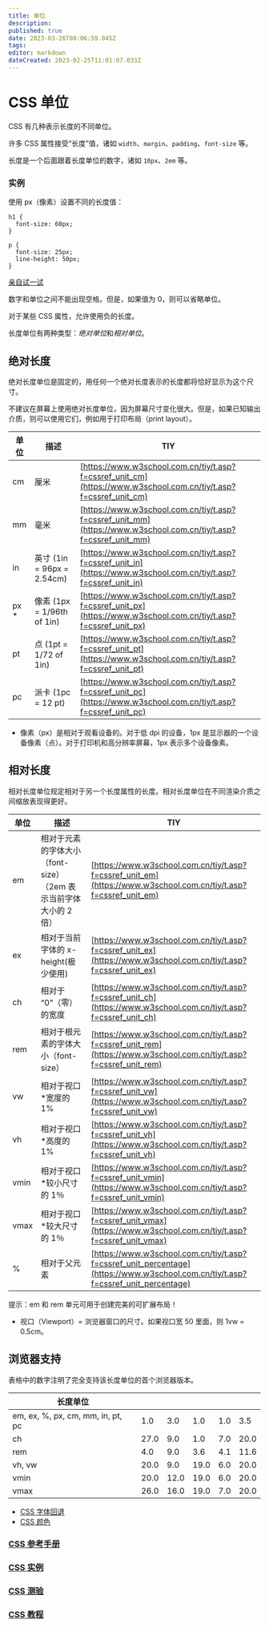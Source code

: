 ```yaml
---
title: 单位
description: 
published: true
date: 2023-03-26T08:06:59.845Z
tags: 
editor: markdown
dateCreated: 2023-02-25T11:01:07.033Z
---
```


# CSS 单位

CSS 有几种表示长度的不同单位。

许多 CSS 属性接受“长度”值，诸如 `width`、`margin`、`padding`、`font-size` 等。

长度是一个后面跟着长度单位的数字，诸如 `10px`、`2em` 等。

### 实例

使用 px（像素）设置不同的长度值：

```
h1 {
  font-size: 60px;
}

p {
  font-size: 25px;
  line-height: 50px;
}
```

[亲自试一试](https://www.w3school.com.cn/tiy/t.asp?f=css_units_px)

数字和单位之间不能出现空格。但是，如果值为 0，则可以省略单位。

对于某些 CSS 属性，允许使用负的长度。

长度单位有两种类型：*绝对单位*和*相对单位*。

## 绝对长度

绝对长度单位是固定的，用任何一个绝对长度表示的长度都将恰好显示为这个尺寸。

不建议在屏幕上使用绝对长度单位，因为屏幕尺寸变化很大。但是，如果已知输出介质，则可以使用它们，例如用于打印布局（print layout）。

| 单位 | 描述                       | TIY |
| ------ | ---------------------------- | ----- |
| cm   | 厘米                       | [https://www.w3school.com.cn/tiy/t.asp?f=cssref_unit_cm](https://www.w3school.com.cn/tiy/t.asp?f=cssref_unit_cm)    |
| mm   | 毫米                       | [https://www.w3school.com.cn/tiy/t.asp?f=cssref_unit_mm](https://www.w3school.com.cn/tiy/t.asp?f=cssref_unit_mm)    |
| in   | 英寸 (1in = 96px = 2.54cm) | [https://www.w3school.com.cn/tiy/t.asp?f=cssref_unit_in](https://www.w3school.com.cn/tiy/t.asp?f=cssref_unit_in)    |
| px * | 像素 (1px = 1/96th of 1in) | [https://www.w3school.com.cn/tiy/t.asp?f=cssref_unit_px](https://www.w3school.com.cn/tiy/t.asp?f=cssref_unit_px)    |
| pt   | 点 (1pt = 1/72 of 1in)     | [https://www.w3school.com.cn/tiy/t.asp?f=cssref_unit_pt](https://www.w3school.com.cn/tiy/t.asp?f=cssref_unit_pt)    |
| pc   | 派卡 (1pc = 12 pt)         | [https://www.w3school.com.cn/tiy/t.asp?f=cssref_unit_pc](https://www.w3school.com.cn/tiy/t.asp?f=cssref_unit_pc)    |

* 像素（px）是相对于观看设备的。对于低 dpi 的设备，1px 是显示器的一个设备像素（点）。对于打印机和高分辨率屏幕，1px 表示多个设备像素。

## 相对长度

相对长度单位规定相对于另一个长度属性的长度。相对长度单位在不同渲染介质之间缩放表现得更好。

| 单位 | 描述                                                             | TIY |
| ------ | ------------------------------------------------------------------ | ----- |
| em   | 相对于元素的字体大小（font-size）（2em 表示当前字体大小的 2 倍） | [https://www.w3school.com.cn/tiy/t.asp?f=cssref_unit_em](https://www.w3school.com.cn/tiy/t.asp?f=cssref_unit_em)    |
| ex   | 相对于当前字体的 x-height(极少使用)                              | [https://www.w3school.com.cn/tiy/t.asp?f=cssref_unit_ex](https://www.w3school.com.cn/tiy/t.asp?f=cssref_unit_ex)    |
| ch   | 相对于 “0”（零）的宽度                                         | [https://www.w3school.com.cn/tiy/t.asp?f=cssref_unit_ch](https://www.w3school.com.cn/tiy/t.asp?f=cssref_unit_ch)    |
| rem  | 相对于根元素的字体大小（font-size）                              | [https://www.w3school.com.cn/tiy/t.asp?f=cssref_unit_rem](https://www.w3school.com.cn/tiy/t.asp?f=cssref_unit_rem)    |
| vw   | 相对于视口*宽度的 1%                                             | [https://www.w3school.com.cn/tiy/t.asp?f=cssref_unit_vw](https://www.w3school.com.cn/tiy/t.asp?f=cssref_unit_vw)    |
| vh   | 相对于视口*高度的 1%                                             | [https://www.w3school.com.cn/tiy/t.asp?f=cssref_unit_vh](https://www.w3school.com.cn/tiy/t.asp?f=cssref_unit_vh)    |
| vmin | 相对于视口*较小尺寸的 1％                                        | [https://www.w3school.com.cn/tiy/t.asp?f=cssref_unit_vmin](https://www.w3school.com.cn/tiy/t.asp?f=cssref_unit_vmin)    |
| vmax | 相对于视口*较大尺寸的 1％                                        | [https://www.w3school.com.cn/tiy/t.asp?f=cssref_unit_vmax](https://www.w3school.com.cn/tiy/t.asp?f=cssref_unit_vmax)    |
| %    | 相对于父元素                                                     | [https://www.w3school.com.cn/tiy/t.asp?f=cssref_unit_percentage](https://www.w3school.com.cn/tiy/t.asp?f=cssref_unit_percentage)    |

提示：em 和 rem 单元可用于创建完美的可扩展布局！

* 视口（Viewport）= 浏览器窗口的尺寸。如果视口宽 50 里面，则 1vw = 0.5cm。

## 浏览器支持

表格中的数字注明了完全支持该长度单位的首个浏览器版本。

| 长度单位                          |      |      |      |     |      |
| ----------------------------------- | ------ | ------ | ------ | ----- | ------ |
| em, ex, %, px, cm, mm, in, pt, pc | 1.0  | 3.0  | 1.0  | 1.0 | 3.5  |
| ch                                | 27.0 | 9.0  | 1.0  | 7.0 | 20.0 |
| rem                               | 4.0  | 9.0  | 3.6  | 4.1 | 11.6 |
| vh, vw                            | 20.0 | 9.0  | 19.0 | 6.0 | 20.0 |
| vmin                              | 20.0 | 12.0 | 19.0 | 6.0 | 20.0 |
| vmax                              | 26.0 | 16.0 | 19.0 | 7.0 | 20.0 |

* [CSS 字体回退](https://www.w3school.com.cn/cssref/css_fonts_fallbacks.asp)
* [CSS 颜色](https://www.w3school.com.cn/cssref/css_colors.asp)

### [CSS 参考手册](https://www.w3school.com.cn/cssref/index.asp)

### [CSS 实例](https://www.w3school.com.cn/css/css_examples.asp)

### [CSS 测验](https://www.w3school.com.cn/css/css_quiz.asp)

### [CSS 教程](https://www.w3school.com.cn/css/index.asp)